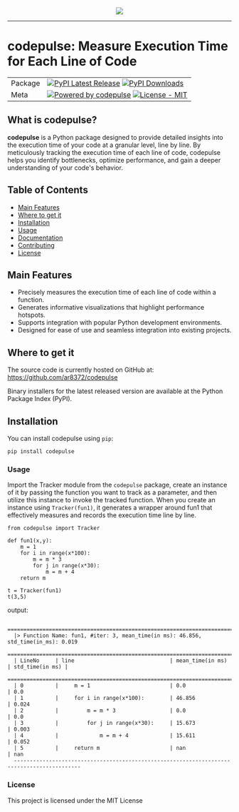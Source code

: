 <div align="center">
  <img src="static/img/final1.png"><br>
</div>

-----------------

# codepulse: Measure Execution Time for Each Line of Code

| | |
| --- | --- |
| Package | [![PyPI Latest Release](https://img.shields.io/pypi/v/codepulse.svg)](https://pypi.org/project/codepulse/) [![PyPI Downloads](https://img.shields.io/pypi/dm/codepulse.svg?label=PyPI%20downloads)](https://pypi.org/project/codepulse/) |
| Meta | [![Powered by codepulse](https://img.shields.io/badge/powered%20by-codepulse-orange.svg?style=flat&colorA=E1523D&colorB=007D8A)](https://yourwebsite.com) [![License - MIT](https://img.shields.io/pypi/l/codepulse.svg)](https://github.com/codepulse-developers/codepulse/blob/main/LICENSE) |

## What is codepulse?

**codepulse** is a Python package designed to provide detailed insights into the execution time of your code at a granular level, line by line. By meticulously tracking the execution time of each line of code, codepulse helps you identify bottlenecks, optimize performance, and gain a deeper understanding of your code's behavior.

## Table of Contents

- [Main Features](#main-features)
- [Where to get it](#where-to-get-it)
- [Installation](#installation)
- [Usage](#usage)
- [Documentation](#documentation)
- [Contributing](#contributing)
- [License](#license)

## Main Features

- Precisely measures the execution time of each line of code within a function.
- Generates informative visualizations that highlight performance hotspots.
- Supports integration with popular Python development environments.
- Designed for ease of use and seamless integration into existing projects.


## Where to get it
The source code is currently hosted on GitHub at: https://github.com/ar8372/codepulse

Binary installers for the latest released version are available at the Python Package Index (PyPI).

## Installation

You can install codepulse using `pip`:

```
pip install codepulse
```
### Usage

Import the Tracker module from the `codepulse` package, create an instance of it by passing the function you want to track as a parameter, and then utilize this instance to invoke the tracked function. When you create an instance using `Tracker(fun1)`, it generates a wrapper around fun1 that effectively measures and records the execution time line by line.

```
from codepulse import Tracker

def fun1(x,y):
    m = 1
    for i in range(x*100):
        m = m * 3 
        for j in range(x*30):
            m = m + 4 
    return m 

t = Tracker(fun1)
t(3,5)
```
output:
```
  ===========================================================================================
  |> Function Name: fun1, #iter: 3, mean_time(in ms): 46.856, std_time(in_ms): 0.019
  ===========================================================================================
  | LineNo     | line                              | mean_time(in ms)     | std_time(in ms) |
  ===========================================================================================
  | 0          |     m = 1                         | 0.0                  | 0.0
  | 1          |     for i in range(x*100):        | 46.856               | 0.024
  | 2          |         m = m * 3                 | 0.0                  | 0.0
  | 3          |         for j in range(x*30):     | 15.673               | 0.003
  | 4          |             m = m + 4             | 15.611               | 0.052
  | 5          |     return m                      | nan                  | nan
  -------------------------------------------------------------------------------------------
```
### License

This project is licensed under the MIT License
